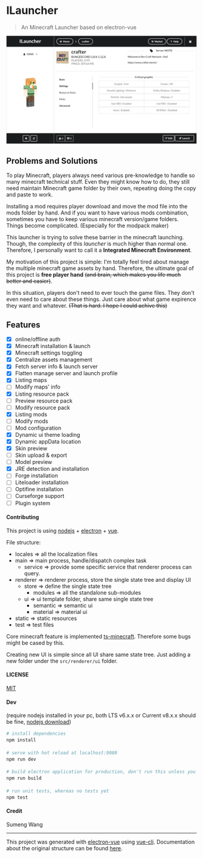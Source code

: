 # ILauncher

> An Minecraft Launcher based on electron-vue

![Image](/misc/0.png)

## Problems and Solutions

To play Minecraft, players always need various pre-knowledge to handle so many minecraft technical stuff. Even they might know how to do, they still need maintain Minecraft game folder by their own, repeating doing the copy and paste to work. 

Installing a mod requires player download and move the mod file into the mods folder by hand. And if you want to have various mods combination, sometimes you have to keep various minecraft version/game folders. Things become complicated. (Especially for the modpack maker)

This launcher is trying to solve these barrier in the minecraft launching. Though, the complexity of this *launcher* is much higher than normal one. Therefore, I personally want to call it a **Integrated Minecraft Environment**.

My motivation of this project is simple: I'm totally feel tired about manage the multiple minecraft game assets by hand. Therefore, the ultimate goal of this project is **free player hand** ~~(and brain, which makes you life much better and easier)~~.

In this situation, players don't need to ever touch the game files. They don't even need to care about these things. Just care about what game expirence they want and whatever. ~~(That is hard. I hope I could achive this)~~
## Features 

 - [x] online/offline auth
 - [x] Minecraft installation & launch
 - [x] Minecraft settings toggling
 - [x] Centralize assets management
 - [x] Fetch server info & launch server
 - [x] Flatten manage server and launch profile
 - [x] Listing maps
 - [ ] Modify maps' info
 - [x] Listing resource pack
 - [ ] Preview resource pack
 - [ ] Modify resource pack
 - [x] Listing mods
 - [ ] Modify mods
 - [ ] Mod configuration
 - [x] Dynamic ui theme loading
 - [x] Dynamic appData location
 - [x] Skin preview
 - [ ] Skin upload & export
 - [ ] Model preview
 - [x] JRE detection and installation 
 - [ ] Forge installation
 - [ ] Liteloader installation
 - [ ] Optifine installation
 - [ ] Curseforge support
 - [ ] Plugin system

#### Contributing

This project is using [nodejs](https://nodejs.org/) + [electron](https://electron.atom.io) + [vue](https://vuejs.org).

File structure:

- locales => all the localization files
- main => main process, handle/dispatch complex task
    - service => provide some specific service that renderer process can query. 
- renderer => renderer process, store the single state tree and display UI
    - store => define the single state tree
        - modules => all the standalone sub-modules
    - ui => ui template folder, share same single state tree
        - semantic => semantic ui
        - material => material ui
- static => static resources
- test => test files

Core minecraft feature is implemented [ts-minecraft](https://github.com/InfinityStudio/ts-minecraft). Therefore some bugs might be cased by this.

Creating new UI is simple since all UI share same state tree.
Just adding a new folder under the `src/renderer/ui` folder.

#### LICENSE 

[MIT](LICENSE)

#### Dev

(require nodejs installed in your pc, both LTS v6.x.x or Current v8.x.x should be fine, [nodejs download](https://nodejs.org/))

``` bash
# install dependencies
npm install

# serve with hot reload at localhost:9080
npm run dev

# build electron application for production, don't run this unless you really want to make a product env.... use npm run dev to dev
npm run build

# run unit tests, whereas no tests yet
npm test

```

#### Credit

Sumeng Wang

---

This project was generated with [electron-vue](https://github.com/SimulatedGREG/electron-vue) using [vue-cli](https://github.com/vuejs/vue-cli). Documentation about the original structure can be found [here](https://simulatedgreg.gitbooks.io/electron-vue/content/index.html).
